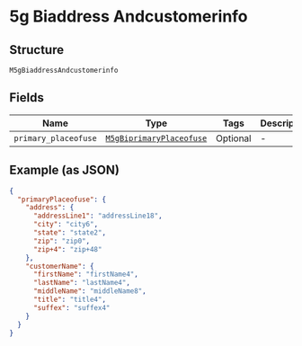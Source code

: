 
# 5g Biaddress Andcustomerinfo

## Structure

`M5gBiaddressAndcustomerinfo`

## Fields

| Name | Type | Tags | Description |
|  --- | --- | --- | --- |
| `primary_placeofuse` | [`M5gBiprimaryPlaceofuse`](../../doc/models/5g-biprimary-placeofuse.md) | Optional | - |

## Example (as JSON)

```json
{
  "primaryPlaceofuse": {
    "address": {
      "addressLine1": "addressLine18",
      "city": "city6",
      "state": "state2",
      "zip": "zip0",
      "zip+4": "zip+48"
    },
    "customerName": {
      "firstName": "firstName4",
      "lastName": "lastName4",
      "middleName": "middleName8",
      "title": "title4",
      "suffex": "suffex4"
    }
  }
}
```

